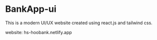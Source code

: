 # BankApp-ui
This is a modern UI/UX website created using react.js and tailwind css.

website: hs-hoobank.netlify.app
